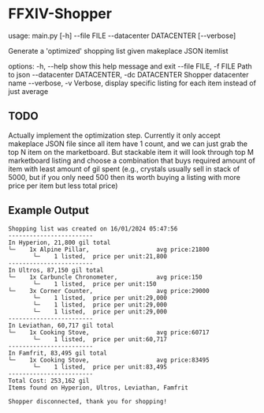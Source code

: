# FFXIV-Shopper
usage: main.py [-h] --file FILE --datacenter DATACENTER [--verbose]

Generate a 'optimized' shopping list given makeplace JSON itemlist

options:
  -h, --help            show this help message and exit
  --file FILE, -f FILE  Path to json
  --datacenter DATACENTER, -dc DATACENTER
                        Shopper datacenter name
  --verbose, -v         Verbose, display specific listing for each item instead of just average

## TODO
Actually implement the optimization step. Currently it only accept makeplace JSON file since all item have 1 count, and we can just grab the top N item on the marketboard. But stackable item it will look through top M marketboard listing and choose a combination that buys required amount of item with least amount of gil spent (e.g., crystals usually sell in stack of 5000, but if you only need 500 then its worth buying a listing with more price per item but less total price)

## Example Output
```
Shopping list was created on 16/01/2024 05:47:56
------------------------
In Hyperion, 21,800 gil total
└─    1x Alpine Pillar,                   avg price:21800
       └─    1 listed,  price per unit:21,800
------------------------
In Ultros, 87,150 gil total
└─    1x Carbuncle Chronometer,           avg price:150
       └─    1 listed,  price per unit:150
└─    3x Corner Counter,                  avg price:29000
       └─    1 listed,  price per unit:29,000
       └─    1 listed,  price per unit:29,000
       └─    1 listed,  price per unit:29,000
------------------------
In Leviathan, 60,717 gil total
└─    1x Cooking Stove,                   avg price:60717
       └─    1 listed,  price per unit:60,717
------------------------
In Famfrit, 83,495 gil total
└─    1x Cooking Stove,                   avg price:83495
       └─    1 listed,  price per unit:83,495
------------------------
Total Cost: 253,162 gil
Items found on Hyperion, Ultros, Leviathan, Famfrit

Shopper disconnected, thank you for shopping!
```
